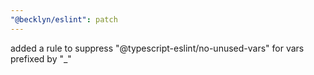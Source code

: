 ```yaml
---
"@becklyn/eslint": patch
---
```


added a rule to suppress "@typescript-eslint/no-unused-vars" for vars prefixed by "\_"
